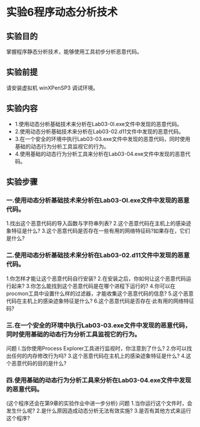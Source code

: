 # 实验6程序动态分析技术

## 实验目的

掌握程序静态分析技术，能够使用工具初步分析恶意代码。

## 实验前提

请安装虚拟机 winXPenSP3 调试环境。

## 实验内容

- 1.使用动态分析基础技术来分析在Lab03-0l.exe文件中发现的恶意代码。
- 2.使用动态分析基础技术来分析在Lab03-02.d11文件中发现的恶意代码。
- 3.在一个安全的环境中执行Lab03-03.exe文件中发现的恶意代码，同时使用基础的动态行为分析工具监视它的行为。
- 4.使用基础的动态行为分析工具来分析在Lab03-04.exe文件中发现的恶意代码。

## 实验步骤

### 一.使用动态分析基础技术来分析在Lab03-Ol.exe文件中发现的恶意代码。

1.找出这个恶意代码的导入函数与字符串列表?
2.这个恶意代码在主机上的感染迹象特征是什么?
3.这个恶意代码是否存在一些有用的网络特征码?如果存在，它们是什么?

### 二.使用动态分析基础技术来分析在Lab03-02.d11文件中发现的恶意代码。

1.你怎样才能让这个恶意代码自行安装?
2.在安装之后，你如何让这个恶意代码运行起来?
3.你怎么能找到这个恶意代码是在哪个进程下运行的?
4.你可以在procmon工具中设置什么样的过滤器，才能收集这个恶意代码的信息?
5.这个恶意代码在主机上的感染迹象特征是什么?
6.这个恶意代码是否存在·此有用的网络特征码?

###  三.在一个安全的环境中执行Lab03-03.exe文件中发现的恶意代码，同时使用基础的动态行为分析工具监视它的行为。
问题
I.当你使用Process Explorer工具进行监视时，你注意到了什么?
2.你可以找出任何的内存修改行为吗?
3.这个恶意代码在主机上的感染迹象特征是什么?
4.这个恶意代码的目的是什么?

###  四.使用基础的动态行为分析工具来分析在Lab03-04.exe文件中发现的恶意代码。
(这个程序还会在第9章的实验作业中进一步分析)
问题
1.当你运行这个文件时，会发生什么呢?
2.是什么原因造成动态分析无法有效实施?
3.是否有其他方式来运行这个程序?




